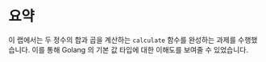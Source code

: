 # 요약

이 랩에서는 두 정수의 합과 곱을 계산하는 `calculate` 함수를 완성하는 과제를 수행했습니다. 이를 통해 Golang 의 기본 값 타입에 대한 이해도를 보여줄 수 있었습니다.
